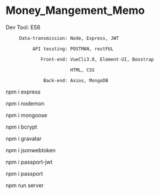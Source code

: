﻿# Money_Mangement_Memo

Dev Tool: ES6

         Data-transmission: Node, Express, JWT

              API tessting: POSTMAN, restFUL

                 Front-end: VueCli3.0, Element-UI, Boostrap

                            HTML, CSS

                  Back-end: Axios, MongoDB

npm i express

npm i nodemon

npm i mongoose

npm i bcrypt

npm i gravatar

npm i jsonwebtoken

npm i passport-jwt

npm i passport

npm run server
